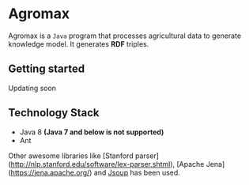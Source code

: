 Agromax
=======

Agromax is a <code>Java</code> program that processes agricultural data to generate knowledge model. It generates **RDF** triples. 
 
Getting started
---------------
Updating soon

Technology Stack
----------------
+ Java 8 **(Java 7 and below is not supported)**
+ Ant

Other awesome libraries like [Stanford parser] (http://nlp.stanford.edu/software/lex-parser.shtml), [Apache Jena] (https://jena.apache.org/) and [Jsoup](http://jsoup.org/) has been used. 

 
 
